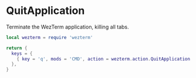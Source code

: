 # QuitApplication

Terminate the WezTerm application, killing all tabs.

```lua
local wezterm = require 'wezterm'

return {
  keys = {
    { key = 'q', mods = 'CMD', action = wezterm.action.QuitApplication },
  },
}
```


